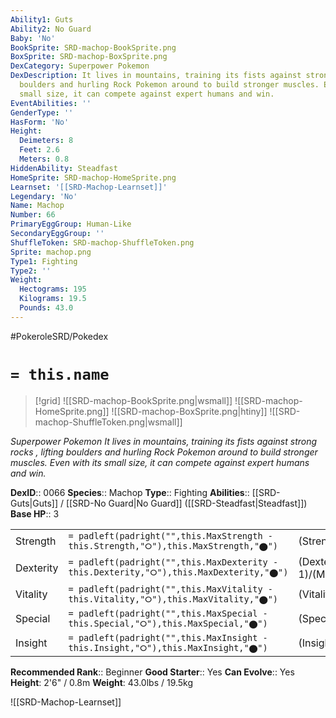 ```yaml
---
Ability1: Guts
Ability2: No Guard
Baby: 'No'
BookSprite: SRD-machop-BookSprite.png
BoxSprite: SRD-machop-BoxSprite.png
DexCategory: Superpower Pokemon
DexDescription: It lives in mountains, training its fists against strong rocks , lifting
  boulders and hurling Rock Pokemon around to build stronger muscles. Even with its
  small size, it can compete against expert humans and win.
EventAbilities: ''
GenderType: ''
HasForm: 'No'
Height:
  Deimeters: 8
  Feet: 2.6
  Meters: 0.8
HiddenAbility: Steadfast
HomeSprite: SRD-machop-HomeSprite.png
Learnset: '[[SRD-Machop-Learnset]]'
Legendary: 'No'
Name: Machop
Number: 66
PrimaryEggGroup: Human-Like
SecondaryEggGroup: ''
ShuffleToken: SRD-machop-ShuffleToken.png
Sprite: machop.png
Type1: Fighting
Type2: ''
Weight:
  Hectograms: 195
  Kilograms: 19.5
  Pounds: 43.0
---
```


#PokeroleSRD/Pokedex

# `= this.name`

> [!grid]
> ![[SRD-machop-BookSprite.png|wsmall]]
> ![[SRD-machop-HomeSprite.png]]
> ![[SRD-machop-BoxSprite.png|htiny]]
> ![[SRD-machop-ShuffleToken.png|wsmall]]


*Superpower Pokemon*
*It lives in mountains, training its fists against strong rocks , lifting boulders and hurling Rock Pokemon around to build stronger muscles. Even with its small size, it can compete against expert humans and win.*

**DexID**:: 0066
**Species**:: Machop
**Type**:: Fighting
**Abilities**:: [[SRD-Guts|Guts]] / [[SRD-No Guard|No Guard]] ([[SRD-Steadfast|Steadfast]])
**Base HP**:: 3

|           |                                                                                        |                                          |
| --------- | -------------------------------------------------------------------------------------- | ---------------------------------------- |
| Strength  | `= padleft(padright("",this.MaxStrength - this.Strength,"⭘"),this.MaxStrength,"⬤")`    | (Strength::2)/(MaxStrength::5)   |
| Dexterity | `= padleft(padright("",this.MaxDexterity - this.Dexterity,"⭘"),this.MaxDexterity,"⬤")` | (Dexterity:: 1)/(MaxDexterity::3) |
| Vitality  | `= padleft(padright("",this.MaxVitality - this.Vitality,"⭘"),this.MaxVitality,"⬤")`    | (Vitality::2)/(MaxVitality::4)   |
| Special   | `= padleft(padright("",this.MaxSpecial - this.Special,"⭘"),this.MaxSpecial,"⬤")`       | (Special::1)/(MaxSpecial::3)     |
| Insight   | `= padleft(padright("",this.MaxInsight - this.Insight,"⭘"),this.MaxInsight,"⬤")`       | (Insight::1)/(MaxInsight::3)     |


**Recommended Rank**:: Beginner
**Good Starter**:: Yes
**Can Evolve**:: Yes
**Height**: 2'6" / 0.8m
**Weight**: 43.0lbs / 19.5kg

![[SRD-Machop-Learnset]]